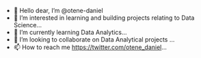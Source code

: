 - 👋 Hello dear, I’m @otene-daniel
- 👀 I’m interested in learning and building projects relating to Data Science...
- 🌱 I’m currently learning Data Analytics...
- 💞️ I’m looking to collaborate on Data Analytical projects ...
- 📫 How to reach me https://twitter.com/otene_daniel...

<!---
otene-daniel/otene-daniel is a ✨ special ✨ repository because its `README.md` (this file) appears on your GitHub profile.
You can click the Preview link to take a look at your changes.
--->
